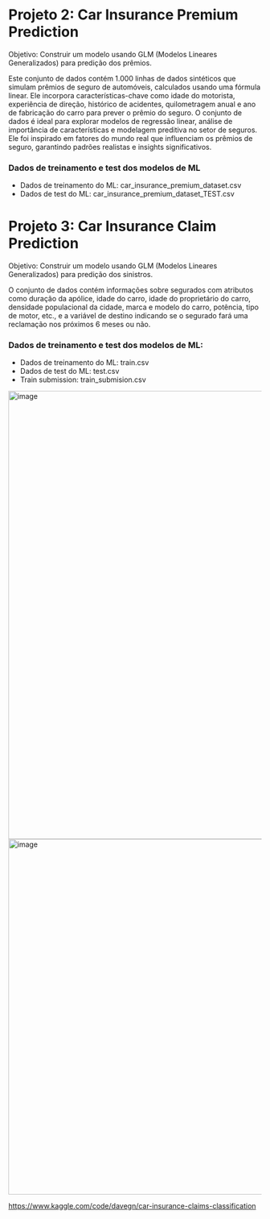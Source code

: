 # Projeto 2: Car Insurance Premium Prediction

Objetivo: Construir um modelo usando GLM (Modelos Lineares Generalizados) para predição dos prêmios.

Este conjunto de dados contém 1.000 linhas de dados sintéticos que simulam prêmios de seguro de automóveis, calculados usando uma fórmula linear. Ele incorpora características-chave como idade do motorista, experiência de direção, histórico de acidentes, quilometragem anual e ano de fabricação do carro para prever o prêmio do seguro.
O conjunto de dados é ideal para explorar modelos de regressão linear, análise de importância de características e modelagem preditiva no setor de seguros. Ele foi inspirado em fatores do mundo real que influenciam os prêmios de seguro, garantindo padrões realistas e insights significativos.

### Dados de treinamento e test dos modelos de ML
* Dados de treinamento do ML: car_insurance_premium_dataset.csv
* Dados de test do ML: car_insurance_premium_dataset_TEST.csv

# Projeto 3: Car Insurance Claim Prediction

Objetivo: Construir um modelo usando GLM (Modelos Lineares Generalizados) para predição dos sinistros.

O conjunto de dados contém informações sobre segurados com atributos como duração da apólice, idade do carro, idade do proprietário do carro, densidade populacional da cidade, marca e modelo do carro, potência, tipo de motor, etc., e a variável de destino indicando se o segurado fará uma reclamação nos próximos 6 meses ou não.

### Dados de treinamento e test dos modelos de ML:
* Dados de treinamento do ML: train.csv
* Dados de test do ML: test.csv
* Train submission: train_submision.csv

<img width="1142" height="890" alt="image" src="https://github.com/user-attachments/assets/79502d44-f387-4347-ae68-1b910807633a" />

<img width="1145" height="706" alt="image" src="https://github.com/user-attachments/assets/3cc3a93a-99a6-4d40-80ee-c423988ff44a" />

https://www.kaggle.com/code/davegn/car-insurance-claims-classification
